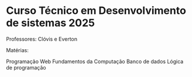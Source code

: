 # Curso Técnico em Desenvolvimento de sistemas 2025
<p> Professores: Clóvis e Everton</p>
<p>Matérias:</p>
 Programação Web
 Fundamentos da Computação
 Banco de dados
 Lógica de programação
